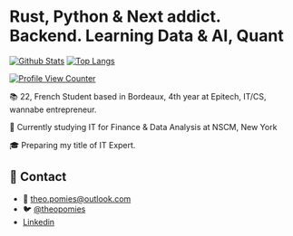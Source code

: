 # Rust, Python & Next addict. Backend. Learning Data & AI, Quant
[![Github Stats](https://github-readme-stats.vercel.app/api?username=theopomies&count_private=true&show_icons=true&theme=dark)](https://github.com/theopomies)
[![Top Langs](https://github-readme-stats.vercel.app/api/top-langs/?username=theopomies&layout=compact&count_private=true&theme=dark)](https://github.com/theopomies)

[![Profile View Counter](https://komarev.com/ghpvc/?username=theopomies)](https://github.com/theopomies)

📚 22, French Student based in Bordeaux, 4th year at Epitech, IT/CS, wannabe entrepreneur.

📍 Currently studying IT for Finance & Data Analysis at NSCM, New York 

🎓 Preparing my title of IT Expert.

## 📩 Contact
- 📩 theo.pomies@outlook.com
- 🐦 [@theopomies](https://www.twitter.com/theopomies)
- [Linkedin](https://www.linkedin.com/in/theopomies/)
